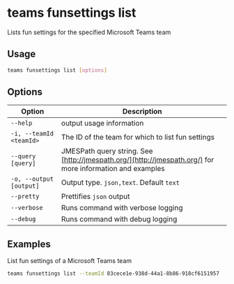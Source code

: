 # teams funsettings list

Lists fun settings for the specified Microsoft Teams team

## Usage

```sh
teams funsettings list [options]
```

## Options

Option|Description
------|-----------
`--help`|output usage information
`-i, --teamId <teamId>`|The ID of the team for which to list fun settings
`--query [query]`|JMESPath query string. See [http://jmespath.org/](http://jmespath.org/) for more information and examples
`-o, --output [output]`|Output type. `json,text`. Default `text`
`--pretty`|Prettifies `json` output
`--verbose`|Runs command with verbose logging
`--debug`|Runs command with debug logging

## Examples

List fun settings of a Microsoft Teams team

```sh
teams funsettings list --teamId 83cece1e-938d-44a1-8b86-918cf6151957
```
